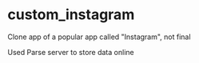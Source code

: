# custom_instagram
Clone app of a popular app called "Instagram", not final

Used Parse server to store data online
